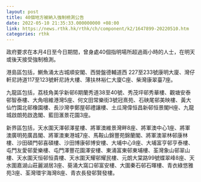 ```yaml
---
layout: post
title: 40個地方被納入強制檢測公告
date: 2022-05-10 21:35:33.000000000 +08:00
link: https://news.rthk.hk/rthk/ch/component/k2/1647899-20220510.htm
categories: rthk
---
```


政府要求在本月4日至今日期間，曾身處40個指明場所超過兩小時的人士，在明天或後天接受強制檢測。

港島區包括，鰂魚涌太古城順安閣、西營盤德輔道西 227至233號康明大廈、灣仔軒尼詩道117至123號軒尼詩大樓、薄扶林裕仁大廈C座、柴灣康翠臺7座。

九龍區包括，荔枝角美孚新邨6期蘭秀道38至40號、秀茂坪邨秀華樓、觀塘安泰邨智泰樓、大角咀維港灣5座、何文田常樂街3號冠熹苑、石硤尾邨美映樓、黃大仙竹園北邨橡園樓、長沙灣李鄭屋邨禮讓樓、土瓜灣偉恒昌新邨恒景閣H座、九龍城啟朗苑啟逸閣、藍田滙景花園3座。

新界區包括，天水圍天澤邨澤星樓、將軍澳維景灣畔8座、將軍澳中心1座、將軍澳廣明苑廣昌閣、將軍澳東港城7座、馬鞍山錦豐苑錦蘭閣、將軍澳翠林邨康林樓、沙田碩門邨喜碩樓、沙田博康邨博安樓、大埔中心9座、大埔富亨邨亨泰樓、屯門友愛邨愛樂樓、屯門澤豐花園澤安樓、東涌富東邨東埔樓、荃灣象山邨翠山樓、天水圍天恒邨恒貴樓、天水圍天耀邨耀民樓、元朗大棠路99號蝶翠峰8座、天水圍嘉湖山莊麗湖居3座、葵涌大窩口邨富安樓、大圍秦石邨石暉樓、青衣綠悠雅苑3座、荃灣環宇海灣8座、青衣長發邨賢發樓。
